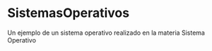 # SistemasOperativos 
Un ejemplo de un sistema operativo realizado en la materia Sistema Operativo 
